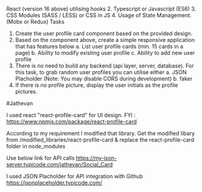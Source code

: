 React (version 16 above) utilising hooks
2. Typescript or Javascript (ES6)
3. CSS Modules (SASS / LESS) or CSS in JS
4. Usage of State Management. (Mobx or Redux)
Tasks
1. Create the user profile card component based on the provided design.
2. Based on the component above, create a simple responsive application that has
features below
a. List user profile cards (min. 15 cards in a page)
b. Ability to modify existing user profile
c. Ability to add new user profile
3. There is no need to build any backend (api layer, server, database).
For this task, to grab random user profiles you can utilise either
a. JSON Placholder (Note: You may disable CORS during development)
b. faker
4. If there is no profile picture, display the user initials as the profile pictures.


#Jathevan

I used react "react-profile-card" for UI design.
FYI : https://www.npmjs.com/package/react-profile-card

According to my requirement I modified that library.
Get the modified libary  from /modified_libraries/react-profile-card & replace the react-profile-card folder in node_modules

Use below link for API calls 
https://my-json-server.typicode.com/jathevan/Social_Card

I used  JSON Placholder for API integration with Github
https://jsonplaceholder.typicode.com/